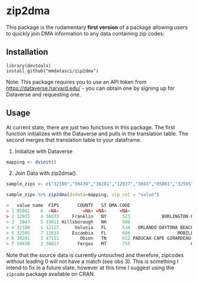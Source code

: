 # zip2dma

This package is the rudamentary **first version** of a package allowing users to quickly join DMA information to any data containing zip codes:


Installation
-----------

```
library(devtools)
install_github("mmdatasci/zip2dma")
```

Note: This package requires you to use an API token from https://dataverse.harvard.edu/ - you can obtain one by signing up for Dataverse and requesting one.


Usage
-----

At current state, there are just two functions in this package. The first function initializes with the Dataverse and pulls in the translation table. The second merges that translation table to your dataframe.

1. Initialize with Dataverse

```r
mapping <- dvinit()
```

2. Join Data with zip2dma(). 

```r
sample_zips <- c("32180","59430","38281","12937","3043","05061","32505") %>% enframe()

sample_zips %>% zip2dma(dvdata=mapping, zip_col = "value")

>   value name  FIPS       COUNTY   ST DMA.CODE                          DMA.NAME
> 1 05061    6  <NA>         <NA> <NA>     <NA>                              <NA>
> 2 12937    4 36033     Franklin   NY      523            BURLINGTON-PLATTSBURGH
> 3  3043    5 33011 Hillsborough   NH      506                            BOSTON
> 4 32180    1 12127      Volusia   FL      534   ORLANDO-DAYTONA BEACH-MELBOURNE
> 5 32505    7 12033     Escambia   FL      686                  MOBILE-PENSACOLA
> 6 38281    3 47131        Obion   TN      632 PADUCAH-CAPE GIRARDEAU-HARRISBURG
> 7 59430    2 30027       Fergus   MT      755                       GREAT FALLS

```

Note that the source data is currently untouched and therefore, zipcodes without leading 0 will not have a match (see obs 3). This is something I intend to fix in a future state, however at this time I suggest using the `zipcode` package available on CRAN.
